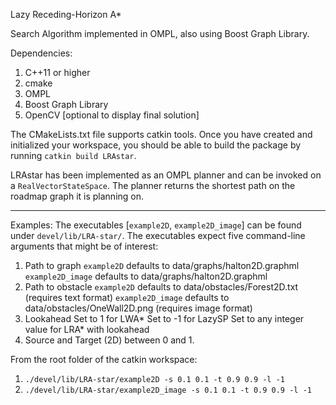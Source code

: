 Lazy Receding-Horizon A*

Search Algorithm implemented in OMPL, also using Boost Graph Library.

Dependencies:
1. C++11 or higher
2. cmake
3. OMPL
4. Boost Graph Library
5. OpenCV [optional to display final solution]

The CMakeLists.txt file supports catkin tools. Once you have created and initialized your workspace, 
you should be able to build the package by running `catkin build LRAstar`.

LRAstar has been implemented as an OMPL planner and can be invoked on a `RealVectorStateSpace`.
The planner returns the shortest path on the roadmap graph it is planning on.

------

Examples:
The executables [`example2D`, `example2D_image`] can be found under `devel/lib/LRA-star/`.
The executables expect five command-line arguments that might be of interest:
1. Path to graph 
	`example2D` defaults to data/graphs/halton2D.graphml
	`example2D_image` defaults to data/graphs/halton2D.graphml
2. Path to obstacle
	`example2D` defaults to data/obstacles/Forest2D.txt (requires text format)
	`example2D_image` defaults to data/obstacles/OneWall2D.png (requires image format)
3. Lookahead
	Set to 1 for LWA*
	Set to -1 for LazySP
	Set to any integer value for LRA* with lookahead
4. Source and Target (2D) between 0 and 1.

From the root folder of the catkin workspace:
1. `./devel/lib/LRA-star/example2D -s 0.1 0.1 -t 0.9 0.9 -l -1`
2. `./devel/lib/LRA-star/example2D_image -s 0.1 0.1 -t 0.9 0.9 -l -1`